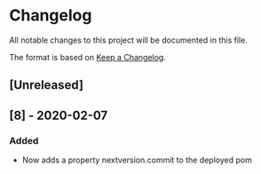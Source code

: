 # Changelog
All notable changes to this project will be documented in this file.

The format is based on [Keep a Changelog](https://keepachangelog.com/en/1.0.0/).

## [Unreleased]

## [8] - 2020-02-07
### Added
- Now adds a property nextversion.commit to the deployed pom
